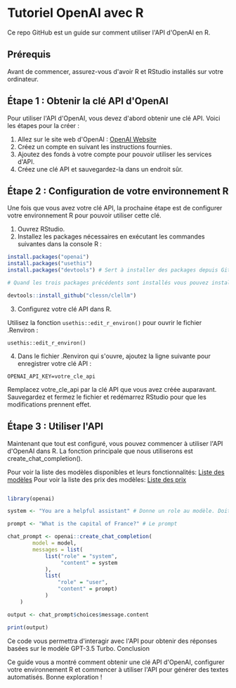 # Tutoriel OpenAI avec R

Ce repo GitHub est un guide sur comment utiliser l'API d'OpenAI en R.

## Prérequis

Avant de commencer, assurez-vous d'avoir R et RStudio installés sur votre ordinateur.

## Étape 1 : Obtenir la clé API d'OpenAI

Pour utiliser l'API d'OpenAI, vous devez d'abord obtenir une clé API. Voici les étapes pour la créer :

1. Allez sur le site web d'OpenAI : [OpenAI Website](https://www.openai.com/)
2. Créez un compte en suivant les instructions fournies.
3. Ajoutez des fonds à votre compte pour pouvoir utiliser les services d'API.
4. Créez une clé API et sauvegardez-la dans un endroit sûr.

## Étape 2 : Configuration de votre environnement R

Une fois que vous avez votre clé API, la prochaine étape est de configurer votre environnement R pour pouvoir utiliser cette clé.

1. Ouvrez RStudio.
2. Installez les packages nécessaires en exécutant les commandes suivantes dans la console R :

```R
install.packages("openai")
install.packages("usethis")
install.packages("devtools") # Sert à installer des packages depuis GitHub

# Quand les trois packages précédents sont installés vous pouvez installer le package clellm

devtools::install_github("clessn/clellm")
```

3. Configurez votre clé API dans R. 

Utilisez la fonction `usethis::edit_r_environ()` pour ouvrir le fichier .Renviron :

`usethis::edit_r_environ()`

4. Dans le fichier .Renviron qui s'ouvre, ajoutez la ligne suivante pour enregistrer votre clé API :

`OPENAI_API_KEY=votre_cle_api`

Remplacez votre_cle_api par la clé API que vous avez créée auparavant. Sauvegardez et fermez le fichier et redémarrez RStudio pour que les modifications prennent effet.

## Étape 3 : Utiliser l'API

Maintenant que tout est configuré, vous pouvez commencer à utiliser l'API d'OpenAI dans R. La fonction principale que nous utiliserons est create_chat_completion().

Pour voir la liste des modèles disponibles et leurs fonctionnalités: [Liste des modèles](https://platform.openai.com/docs/models)
Pour voir la liste des prix des modèles: [Liste des prix](https://openai.com/pricing)

```R

library(openai)

system <- "You are a helpful assistant" # Donne un role au modèle. Doit être clair et concis

prompt <- "What is the capital of France?" # Le prompt

chat_prompt <- openai::create_chat_completion(
        model = model,
        messages = list(
            list("role" = "system",
                 "content" = system
            ),
            list(
                "role" = "user",
                "content" = prompt)
            )
    )

output <- chat_prompt$choices$message.content

print(output)

```

Ce code vous permettra d'interagir avec l'API pour obtenir des réponses basées sur le modèle GPT-3.5 Turbo.
Conclusion

Ce guide vous a montré comment obtenir une clé API d'OpenAI, configurer votre environnement R et commencer à utiliser l'API pour générer des textes automatisés. Bonne exploration !
